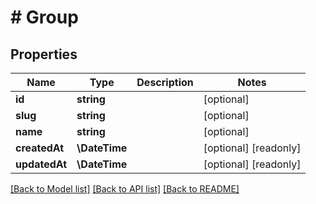 # # Group

## Properties

Name | Type | Description | Notes
------------ | ------------- | ------------- | -------------
**id** | **string** |  | [optional]
**slug** | **string** |  | [optional]
**name** | **string** |  | [optional]
**createdAt** | **\DateTime** |  | [optional] [readonly]
**updatedAt** | **\DateTime** |  | [optional] [readonly]

[[Back to Model list]](../../README.md#models) [[Back to API list]](../../README.md#endpoints) [[Back to README]](../../README.md)
